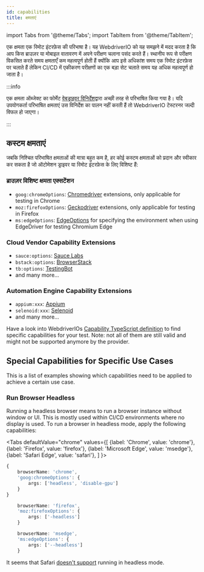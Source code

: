 ```yaml
---
id: capabilities
title: क्षमताएं
---
```


import Tabs from '@theme/Tabs';
import TabItem from '@theme/TabItem';

एक क्षमता एक रिमोट इंटरफ़ेस की परिभाषा है। यह WebdriverIO को यह समझने में मदद करता है कि आप किस ब्राउज़र या मोबाइल वातावरण में अपने परीक्षण चलाना पसंद करते हैं। स्थानीय रूप से परीक्षण विकसित करते समय क्षमताएँ कम महत्वपूर्ण होती हैं क्योंकि आप इसे अधिकांश समय एक रिमोट इंटरफ़ेस पर चलाते हैं लेकिन CI/CD में एकीकरण परीक्षणों का एक बड़ा सेट चलाते समय यह अधिक महत्वपूर्ण हो जाता है।

:::info

एक क्षमता ऑब्जेक्ट का फोर्मेट [वेबड्राइवर विनिर्देश](https://w3c.github.io/webdriver/#capabilities)द्वारा अच्छी तरह से परिभाषित किया गया है। यदि उपयोगकर्ता परिभाषित क्षमताएं उस विनिर्देश का पालन नहीं करती हैं तो WebdriverIO टेस्टरनर जल्दी विफल हो जाएगा।

:::

## कस्टम क्षमताएं

जबकि निश्चित परिभाषित क्षमताओं की मात्रा बहुत कम है, हर कोई कस्टम क्षमताओं को प्रदान और स्वीकार कर सकता है जो ऑटोमेशन ड्राइवर या रिमोट इंटरफ़ेस के लिए विशिष्ट हैं:

### ब्राउज़र विशिष्ट क्षमता एक्सटेंशन

- `goog:chromeOptions`: [Chromedriver](https://chromedriver.chromium.org/capabilities) extensions, only applicable for testing in Chrome
- `moz:firefoxOptions`: [Geckodriver](https://firefox-source-docs.mozilla.org/testing/geckodriver/Capabilities.html) extensions, only applicable for testing in Firefox
- `ms:edgeOptions`: [EdgeOptions](https://learn.microsoft.com/en-us/microsoft-edge/webdriver-chromium/capabilities-edge-options) for specifying the environment when using EdgeDriver for testing Chromium Edge

### Cloud Vendor Capability Extensions

- `sauce:options`: [Sauce Labs](https://docs.saucelabs.com/dev/test-configuration-options/#w3c-webdriver-browser-capabilities--optional)
- `bstack:options`: [BrowserStack](https://www.browserstack.com/docs/automate/selenium/organize-tests)
- `tb:options`: [TestingBot](https://testingbot.com/support/other/test-options)
- and many more...

### Automation Engine Capability Extensions

- `appium:xxx`: [Appium](https://appium.io/docs/en/writing-running-appium/caps/)
- `selenoid:xxx`: [Selenoid](https://github.com/aerokube/selenoid/blob/master/docs/special-capabilities.adoc)
- and many more...

Have a look into WebdriverIOs [Capability TypeScript definition](https://github.com/aerokube/selenoid/blob/master/docs/special-capabilities.adoc) to find specific capabilities for your test. Note: not all of them are still valid and might not be supported anymore by the provider.

## Special Capabilities for Specific Use Cases

This is a list of examples showing which capabilities need to be applied to achieve a certain use case.

### Run Browser Headless

Running a headless browser means to run a browser instance without window or UI. This is mostly used within CI/CD environments where no display is used. To run a browser in headless mode, apply the following capabilities:

<Tabs
  defaultValue="chrome"
  values={[
    {label: 'Chrome', value: 'chrome'},
 {label: 'Firefox', value: 'firefox'},
 {label: 'Microsoft Edge', value: 'msedge'},
 {label: 'Safari Edge', value: 'safari'},
 ]
}>
<TabItem value="chrome">

```ts
{
    browserName: 'chrome',
    'goog:chromeOptions': {
        args: ['headless', 'disable-gpu']
    }
}
```

</TabItem>
<TabItem value="firefox">

```ts
    browserName: 'firefox',
    'moz:firefoxOptions': {
        args: ['-headless']
    }
```

</TabItem>
<TabItem value="msedge">

```ts
    browserName: 'msedge',
    'ms:edgeOptions': {
        args: ['--headless']
    }
```

</TabItem>
<TabItem value="safari">

It seems that Safari [doesn't support](https://discussions.apple.com/thread/251837694) running in headless mode.

</TabItem>
</Tabs>

